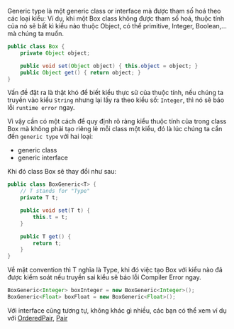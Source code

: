 Generic type là một generic class or interface mà được tham số hoá theo các loại kiểu:
Ví dụ, khi một Box class không được tham số hoá, thuộc tính của nó sẽ bất kì kiểu nào thuộc Object, có thể primitive, Integer, Boolean,... mà chúng ta muốn.
```java
public class Box {
    private Object object;

    public void set(Object object) { this.object = object; }
    public Object get() { return object; }
}
```
Vấn đề đặt ra là thật khó để biết kiểu thực sử của thuộc tính, nếu chúng ta truyền vào kiểu `String` nhưng lại lấy ra theo kiểu số: `Integer`, thì nó sẽ báo lỗi `runtime error` ngay.

Vì vậy cần có một cách để quy định rõ ràng kiểu thuộc tính của trong class Box mà không phải tạo riêng lẻ mỗi class một kiểu, đó là lúc chúng ta cần đến `generic type` với hai loại:
- generic class
- generic interface

Khi đó class Box sẽ thay đổi như sau:
```java
public class BoxGeneric<T> {
    // T stands for "Type"
    private T t;

    public void set(T t) {
        this.t = t;
    }

    public T get() {
        return t;
    }
}
```
Về mặt convention thì T nghĩa là Type, khi đó việc tạo Box với kiểu nào đã được kiểm soát nếu truyền sai kiểu sẽ báo lỗi Compiler Error ngay.
```java
BoxGeneric<Integer> boxInteger = new BoxGeneric<Integer>();
BoxGeneric<Float> boxFloat = new BoxGeneric<Float>();
```
Với interface cũng tương tự, không khác gì nhiều, các bạn có thể xem ví dụ với [OrderedPair](OrderedPair.java), [Pair](Pair.java)